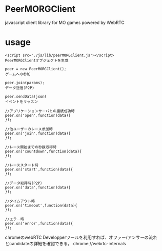 # PeerMORGClient
javascript client library for MO games powered by WebRTC

# usage
```
<script src="./js/lib/peerMORGClient.js"></script>
PeerMORGClientオブジェクトを生成

peer = new PeerMORGClient();
ゲームへの参加

peer.join(params);
データ送信(P2P)

peer.sendData(json)
イベントをリッスン

//アプリケーションサーバとの接続成功時
peer.on('open',function(data){
});

//他ユーザーのレース参加時
peer.on('join',function(data){
});

//レース開始までの秒数取得時
peer.on('countdown',function(data){
});

//レーススタート時
peer.on('start',function(data){
});

//データ取得時(P2P)
peer.on('data',function(data){
});

//タイムアウト時
peer.on('timeout',function(data){
});

//エラー時
peer.on('error',function(data){
});
```

chromeのwebRTC Developperツールを利用すれば、オファー/アンサーの流れとcandidateの詳細を確認できる。
chrome://webrtc-internals